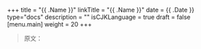 +++
title = "{{ .Name }}"
linkTitle = "{{ .Name }}"
date = {{ .Date }}
type="docs"
description = ""
isCJKLanguage = true
draft = false
[menu.main]
	weight = 20
+++

> 原文：